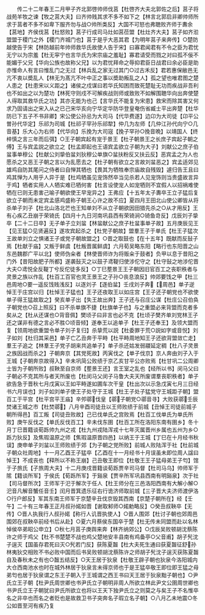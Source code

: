 <!-- { "loadSidebar": true } -->
　　传二十二年春王二月甲子齐北郭啓帅师伐莒【杜啓齐大夫北郭佐之后】莒子将战苑羊牧之谏【牧之莒大夫】曰齐帅贱其求不多不如下之【林言北郭启非卿帅师所求于莒者不多不如卑下服齐勿与战○帅所类反】大国不可怒也弗聴败齐师于夀余【莒地】齐侯伐莒【杜怒败】莒子行成司马灶如莒莅盟【杜灶齐大夫】莒子如齐涖盟盟于稷门之外【稷门齐城门也】莒于是乎大恶其君【为明年莒子来奔传】○楚防越使告于宋【林防越前年帅师救华氏故使人告于宋】曰寡君闻君有不令之臣为君忧无宁以为宗羞【杜无寜宁也言华氏为宋宗庙之羞耻】寡君请受而戮之对曰孤不佞不能媚于父兄【华向公族也故称父兄】以为君忧拜命之辱抑君臣日战君曰余必臣是助亦惟命人有言曰惟乱门之无过【林兵乱之家无过其门○过古禾反】君若惠保敝邑无亢不衷以奬乱人【林无为髙亢不叶中正之事以奬助叛乱之人】孤之望也唯君图之楚人患之【杜患宋以义距之】诸侯之戍谋曰若华氏知困而致死楚耻无功而疾战非吾利也不如出之以为楚功【林死守则戍不可解疾战则师或致败不如解围聴华向出奔使楚人得取其救华氏之功】其亦无能为也己【言华氏不能复为宋患】救宋而除其害又何求乃固请出之宋入从之已己宋华亥向宁华定华防华登皇奄伤省臧士平出奔楚【杜华防已下五子不书非卿】宋公使公孙忌为大司马【代华费遂】边卬为大司徒【卬平公曽孙代华定】乐祁为司城【杜祁子罕孙乐祁犂】仲几为左师【几仲江孙代向宁○几音基】乐大心为右师【代华向】乐挽为大司宼【挽子罕孙○挽音晩】以靖国人【终梓慎之言三年而后弭】○王子朝宾起有宠于景王【杜子朝景王之长庶子宾起子朝之傅】王与宾孟説之欲立之【杜孟即起也王语宾孟欲立子朝为大子】刘献公之庶子伯蚠事单穆公【杜献公刘挚伯蚠刘狄穆公单旗○蚠扶粉反又扶云反】恶宾孟之为人也愿杀之又恶王子朝之言以为乱愿去之【杜子朝有欲立之言故刘蚠恶之】宾孟适郊见雄鸡自防其尾问之侍者曰自惮其牺也【畏其为牺牲奉宗庙故自残毁】遽归告王且曰鸡其惮为人用乎人异于是【杜鸡牺虽见宠饰然卒当见杀若人见宠饰则当贵盛故言异于鸡】牺者实用人人牺实难已牺何害【杜言设使宠人如宠牺则不宜假人以招祸难使牺在已则无患害己喻子朝欲使王早宠异之】王弗应【十五年太子夀卒王立子猛后复欲立子朝而未定宾孟感鸡盛称子朝王心许之故不应】夏四月王田北山使公卿皆从将杀单子刘子【杜北山洛北芒也王知单刘不从立子朝欲因田猎先杀之○从才用反】王有心疾乙丑崩于荣锜氏【四月十九日河南巩县西有荣锜涧○锜鱼竒反】戊辰刘子挚卒【二十二日卒】无子单子立刘蚠【林蚠献公之庶子杜蚠事单子故】五月庚辰见王【见王猛○见贤遍反】遂攻宾起杀之【杜党子朝故】盟羣王子于单氏【杜王子猛次王故单刘立之惧诸王子或党子朝故盟之】○晋之取鼓也【在十五年】既献而反鼔子焉【杜献于庙】又叛于鲜虞【杜叛晋属鲜虞】六月荀吴略东阳【略行也东阳晋之山东邑魏郡广平以北】使师伪籴者【林使晋师诈为将贩籴于鼓者】负甲以息于昔阳之门外【昔阳故肥子所都】遂袭鼔灭之以鼓子鸢鞮归使涉佗守之【杜守鼔之地涉佗晋大夫○鸢悦全反鞮丁兮反佗徒多反】○丁巳塟景王王子朝因旧官百工之丧职秩者与灵景之族以作乱【杜百工百官也灵王景王之子孙○丧息浪反】帅郊要饯之甲【杜三邑周地○要一遥反饯贱浅反】以逐刘子【逐伯蚠】壬戌刘子奔【周邑】单子逆悼王于庄宫以归【杜悼王子猛也】王子还夜取王以如庄宫【王子还子朝党也不欲使单子得王猛故取之】癸亥单子出【失王故出奔】王子还与召庄公谋【杜庄公召伯奂子朝党也○召上照反】曰不杀单旗不捷【杜旗单子也】与之重盟必来背盟而克者多矣从之【杜从还谋也○背音佩】樊顷子曰非言也必不克【杜顷子樊齐单刘党林王子还之谋非有德之言必不胜○顷音倾】遂奉王以追单子【杜王子还奉王】及领大盟而复【领周地欲重盟令单子刘子复归】杀挚荒以説【杜委罪于荒○説如字或音悦】刘子如刘【杜归其采邑】单子亡乙丑奔于平畤【杜平畤周地知王子还欲背盟敛亡走】羣王子追之【林羣王子党子胡来共追单子】单子杀还姑发弱鬷延定稠【杜八子灵景之族因战而杀之】子朝奔京【其党死故】丙寅伐之【单子伐京】京人奔由刘子入于王城【子朝奔京故得入】辛未巩简公败绩于京乙亥甘平公亦败焉【杜甘巩二公周卿士皆为子朝所败】叔鞅至自京师【塟景王还】言王室之乱也【经所以书】闵马父曰子朝必不克其所与者天所废也【杜闵马父闵子马鲁大夫天所废谓羣丧职秩者】单子欲告急于晋秋七月戊寅以王如平畤遂如圃车次干皇【杜出次以示急戊寅七月三日经书六月误也】刘子如刘单子使王子处守于王城【杜王子处子猛党守王城距子朝】盟百工于平宫【杜平宫平王庙】辛夘鄩伐皇【鄩子朝党○鄩音寻】大败获鄩壬辰焚诸王城之市【杜焚鄩】八月辛酉司徒丑以王师败绩于前城【丑悼王司徒前城子朝所得邑】百工叛【司徒丑败故】己已伐单氏之宫败焉【杜百工伐单氏为单氏所败】庚午反伐之【单氏反伐百工】辛未伐东圉【杜百工所在洛阳东南有圉乡】冬十月丁巳晋籍谈荀跞帅九州之戎【杜九州戎陆浑戎十七年灭属晋州乡属也五州为乡○跞力狄反】及焦瑕温原之师【焦瑕温原晋四邑】以纳王于王城【丁巳在十月经书秋误】庚申单子刘蚠以王师败绩于郊【为子朝之党所败】前城人败陆浑于社【杜前城子朝众社周地】十一月乙酉王子猛卒【乙酉在十一月经书十月误虽未即位周人諡曰悼王】不成丧也【释所以不称王崩】己丑敬王即位【杜敬王王子猛母弟王子匄】馆于子旅氏【子旅周大夫】十二月庚戌晋籍谈荀跞贾辛司马督【杜司马乌】帅师军于隂【籍谈所军】于侯氏【荀跞所军】于谿泉【贾辛所军巩县西南有明谿泉】次于社【司马督所次】王师军于汜于解次于任人【杜王师分在三邑洛阳西南有大解小解○汜音凡解音蟹任音壬】闰月晋箕遗乐征右行诡济师取前城【三子晋大夫济师渡伊洛○行户郎反】军其东南王师军于京楚辛丑伐京毁其西南【京楚子朝所在】经【壬午】二十有三年春王正月叔孙婼如晋【谢取邾师○婼勅略反】○癸丑叔鞅卒【无传】○晋人执我行人叔孙婼【称行人讥晋执使人】○晋人围郊【杜讨子朝也郊周邑围郊在叔鞅卒前经书后从赴】○夏六月蔡侯东国卒于楚【杜无传未同盟而赴以名林悼侯卒弟昭公申立】○秋七月莒子庚舆来奔【林齐纳郊公】○戊辰吴败顿胡沈蔡陈许之师于鸡父【杜不书楚楚不战也鸡父楚地安丰县南有鸡备亭○父音甫】胡子髠沈子逞灭【国虽存君死曰灭○髠若门反】获陈夏齧【杜大夫死生通曰获夏齧征舒孙林夷狄交相败不书必败中国而后书吴败顿胡沈蔡陈许之师胡子髠沈子逞灭获陈夏齧自及春秋未之有也○齧五结反】○天王居于狄泉【杜敬王辟子朝也狄泉今洛阳城内大仓西南池水也时在城外林居于狄泉言未得京师也于是王猛卒敬王即位即王猛之母弟匄也居于狄泉谓之东王子朝入于王城谓之西王书曰天王居于狄泉黜子朝也】○尹氏立王子朝【杜尹氏周世卿也书尹氏立子朝明非周人所欲立林此尹文公圉周世卿也书尹氏立王子朝犹曰尹氏所欲立也将以王天下独尹氏立之则莫之与矣王子不名惟卒名之非卒也而名之者贬也是故救卫书子突奔名子瑕立名子朝】○八月乙未地震○冬公如晋至河有疾乃复
